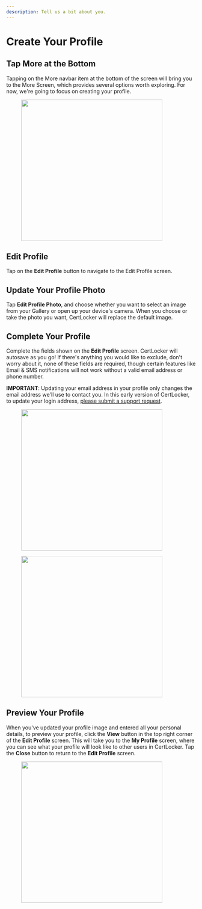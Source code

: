 ```yaml
---
description: Tell us a bit about you.
---
```


# Create Your Profile

## Tap More at the Bottom

Tapping on the More navbar item at the bottom of the screen will bring you to the More Screen, which provides several options worth exploring. For now, we're going to focus on creating your profile.

<figure><img src="../.gitbook/assets/1.0.0-more.PNG" alt="" width="375"><figcaption></figcaption></figure>

## Edit Profile

Tap on the **Edit Profile** button to navigate to the Edit Profile screen.

## Update Your Profile Photo

Tap **Edit Profile Photo**, and choose whether you want to select an image from your Gallery or open up your device's camera. When you choose or take the photo you want, CertLocker will replace the default image.

## Complete Your Profile

Complete the fields shown on the **Edit Profile** screen. CertLocker will autosave as you go! If there's anything you would like to exclude, don't worry about it, none of these fields are required, though certain features like Email & SMS notifications will not work without a valid email address or phone number.

**IMPORTANT**: Updating your email address in your profile only changes the email address we'll use to contact you. In this early version of CertLocker, to update your login address, [please submit a support request](https://form.asana.com/?k=9ZDd1YrRWfsneFrr01xdug\&d=1107920631423484).

<div><figure><img src="../.gitbook/assets/1.0.0-edit-profile.PNG" alt="" width="375"><figcaption></figcaption></figure> <figure><img src="../.gitbook/assets/1.0.0-edit-profile-complete.PNG" alt="" width="375"><figcaption></figcaption></figure></div>

## Preview Your Profile

When you've updated your profile image and entered all your personal details, to preview your profile, click the **View** button in the top right corner of the **Edit Profile** screen. This will take you to the **My Profile** screen, where you can see what your profile will look like to other users in CertLocker. Tap the **Close** button to return to the **Edit Profile** screen.

<figure><img src="../.gitbook/assets/1.0.0-view-profile.PNG" alt="" width="375"><figcaption></figcaption></figure>
